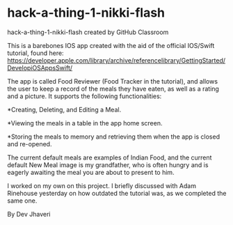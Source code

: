 # hack-a-thing-1-nikki-flash
hack-a-thing-1-nikki-flash created by GitHub Classroom

This is a barebones IOS app created with the aid of the official IOS/Swift tutorial, found here: 
  https://developer.apple.com/library/archive/referencelibrary/GettingStarted/DevelopiOSAppsSwift/
  
The app is called Food Reviewer (Food Tracker in the tutorial), and allows the user to keep a record of the meals
  they have eaten, as well as a rating and a picture. It supports the following functionalities:
  
  *Creating, Deleting, and Editing a Meal.
  
  *Viewing the meals in a table in the app home screen.
  
  *Storing the meals to memory and retrieving them when the app is closed and re-opened.
  
The current default meals are examples of Indian Food, and the current default New Meal image is my grandfather,
  who is often hungry and is eagerly awaiting the meal you are about to present to him.
  
I worked on my own on this project. I briefly discussed with Adam Rinehouse yesterday on how outdated the tutorial was, 
  as we completed the same one.
    
By Dev Jhaveri
  
